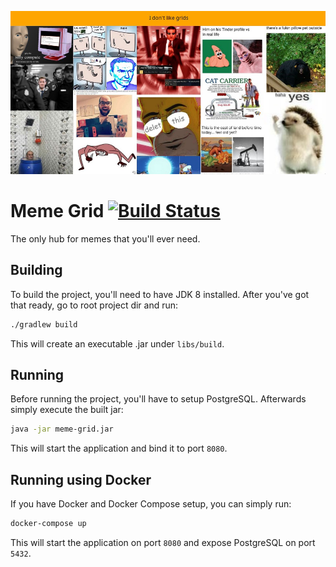<p align="center">
  <a href="https://memes.danevicius.lt" target="_blank">
    <img src="screenshot.jpeg"/>
  </a>
</p>

# Meme Grid [![Build Status](https://travis-ci.org/Edvinas01/meme-grid.svg?branch=master)](https://travis-ci.org/Edvinas01/meme-grid)
The only hub for memes that you'll ever need.

## Building
To build the project, you'll need to have JDK 8 installed. After you've got that ready, go to root 
project dir and run:
```bash
./gradlew build
``` 

This will create an executable .jar under `libs/build`. 

## Running
Before running the project, you'll have to setup PostgreSQL. Afterwards simply execute the built 
jar:
```bash
java -jar meme-grid.jar
```

This will start the application and bind it to port `8080`.

## Running using Docker
If you have Docker and Docker Compose setup, you can simply run:
```bash
docker-compose up
```

This will start the application on port `8080` and expose PostgreSQL on port `5432`.
